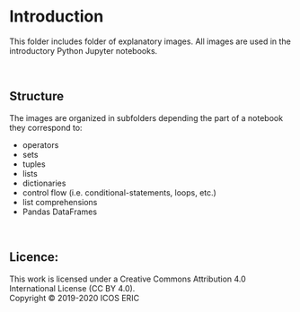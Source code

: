 # Introduction
This folder includes folder of explanatory images. All images are used in the introductory Python Jupyter notebooks.

<br>

## Structure
The images are organized in subfolders depending the part of a notebook they correspond to:

* operators
* sets
* tuples
* lists
* dictionaries
* control flow (i.e. conditional-statements, loops, etc.)
* list comprehensions
* Pandas DataFrames

<br>

## Licence:
This work is licensed under a Creative Commons Attribution 4.0 International License (CC BY 4.0). <br>
Copyright © 2019-2020 ICOS ERIC
